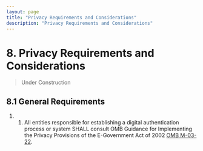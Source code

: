 ```yaml
---
layout: page
title: "Privacy Requirements and Considerations"
description: "Privacy Requirements and Considerations"
---
```


# <a name="privacy-section-header"></a> 8. Privacy Requirements and Considerations

>Under Construction

## 8.1 General Requirements 

1. 1. All entities responsible for establishing a digital authentication process or system SHALL consult OMB Guidance for Implementing the Privacy Provisions of the E-Government Act of 2002 [OMB M-03-22](sec10_references.html#M-03-22).
  
